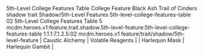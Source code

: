 <ability>
  <name>5th-Level College Features Table</name>
  <keywords>
    <keyword>College</keyword>
  </keywords>
  <type>Feature</type>
  <distance>Black Ash</distance>
  <target>Trail of Cinders</target>
  <metadata>
    <class>shadow</class>
    <feature_type>trait</feature_type>
    <file_dpath>Shadow/5th-Level Features</file_dpath>
    <item_id>5th-level-college-features-table</item_id>
    <item_index>02</item_index>
    <item_name>5th-Level College Features Table</item_name>
    <level>5</level>
    <scc>mcdm.heroes.v1:feature.trait.shadow.5th-level-feature:5th-level-college-features-table</scc>
    <scdc>1.1.1:7.1.2.5:02</scdc>
    <source>mcdm.heroes.v1</source>
    <type>feature/trait/shadow/5th-level-feature</type>
  </metadata>
  <effects>
    <effect type="mundane">| Caustic Alchemy | Volatile Reagents |
| Harlequin Mask  | Harlequin Gambit  |</effect>
  </effects>
</ability>

